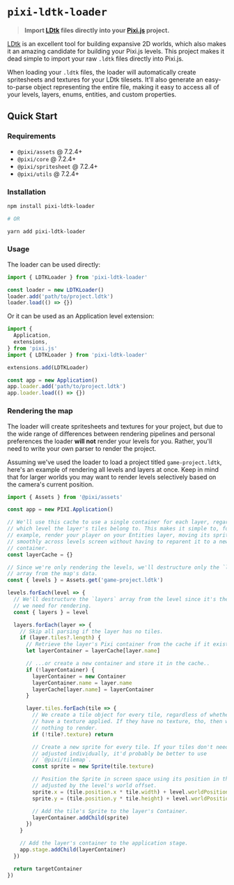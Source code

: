 # `pixi-ldtk-loader`

> **Import [LDtk](https://ldtk.io/) files directly into your [Pixi.js](https://pixijs.com/) project.**

[LDtk](https://ldtk.io/) is an excellent tool for building expansive 2D worlds, which also makes it an amazing candidate for building your Pixi.js levels. This project makes it dead simple to import your raw `.ldtk` files directly into Pixi.js.

When loading your `.ldtk` files, the loader will automatically create spritesheets and textures for your LDtk tilesets. It'll also generate an easy-to-parse object representing the entire file, making it easy to access all of your levels, layers, enums, entities, and custom properties.

## Quick Start

### Requirements

* `@pixi/assets` @ 7.2.4+
* `@pixi/core` @ 7.2.4+
* `@pixi/spritesheet` @ 7.2.4+
* `@pixi/utils` @ 7.2.4+

### Installation

```bash
npm install pixi-ldtk-loader

# OR

yarn add pixi-ldtk-loader
```

### Usage

The loader can be used directly:

```js
import { LDTKLoader } from 'pixi-ldtk-loader'

const loader = new LDTKLoader()
loader.add('path/to/project.ldtk')
loader.load(() => {})
```

Or it can be used as an Application level extension:

```js
import {
  Application,
  extensions,
} from 'pixi.js'
import { LDTKLoader } from 'pixi-ldtk-loader'

extensions.add(LDTKLoader)

const app = new Application()
app.loader.add('path/to/project.ldtk')
app.loader.load(() => {})
```

### Rendering the map

The loader will create spritesheets and textures for your project, but due to the wide range of differences between rendering pipelines and personal preferences the loader **will not** render your levels for you. Rather, you'll need to write your own parser to render the project.

Assuming we've used the loader to load a project titled `game-project.ldtk`, here's an example of rendering all levels and layers at once. Keep in mind that for larger worlds you may want to render levels selectively based on the camera's current position.

```js
import { Assets } from '@pixi/assets'

const app = new PIXI.Application()

// We'll use this cache to use a single container for each layer, regardless of
// which level the layer's tiles belong to. This makes it simple to, for
// example, render your player on your Entities layer, moving its sprite
// smoothly across levels screen without having to reparent it to a new
// container.
const layerCache = {}

// Since we're only rendering the levels, we'll destructure only the `levels`
// array from the map's data.
const { levels } = Assets.get('game-project.ldtk')

levels.forEach(level => {
  // We'll destructure the `layers` array from the level since it's the only key
  // we need for rendering.
  const { layers } = level

  layers.forEach(layer => {
    // Skip all parsing if the layer has no tiles.
    if (layer.tiles?.length) {
      // Retrieve the layer's Pixi container from the cache if it exists...
      let layerContainer = layerCache[layer.name]

      // ...or create a new container and store it in the cache..
      if (!layerContainer) {
        layerContainer = new Container
        layerContainer.name = layer.name
        layerCache[layer.name] = layerContainer
      }

      layer.tiles.forEach(tile => {
        // We create a tile object for every tile, regardless of whether they
        // have a texture applied. If they have no texture, tho, then we have
        // nothing to render.
        if (!tile?.texture) return

        // Create a new sprite for every tile. If your tiles don't need to be
        // adjusted individually, it'd probably be better to use
        // `@pixi/tilemap`.
        const sprite = new Sprite(tile.texture)

        // Position the Sprite in screen space using its position in the level,
        // adjusted by the level's world offset.
        sprite.x = (tile.position.x * tile.width) + level.worldPosition.x
        sprite.y = (tile.position.y * tile.height) + level.worldPosition.y

        // Add the tile's Sprite to the layer's Container.
        layerContainer.addChild(sprite)
      })
    }

    // Add the layer's container to the application stage.
    app.stage.addChild(layerContainer)
  })

  return targetContainer
})
```
